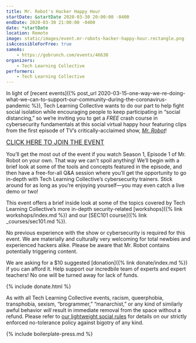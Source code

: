 ```yaml
---
title: Mr. Robot's Hacker Happy Hour
startDate: &startDate 2020-03-30 20:00:00 -0400
endDate: 2020-03-30 21:00:00 -0400
date: *startDate
location: Remote
image: static/images/event.mr-robots-hacker-happy-hour.rectangle.png
isAccessibleForFree: true
sameAs:
    - https://gobrunch.com/events/46638
organizers:
    - Tech Learning Collective
performers:
    - Tech Learning Collective
---
```


In light of [recent events]({% post_url 2020-03-15-one-way-we-re-doing-what-we-can-to-support-our-community-during-the-coronavirus-pandemic %}), Tech Learning Collective wants to do our part to help fight social isolation while encouraging people to keep participating in &ldquo;social distancing,&rdquo; so we&rsquo;re inviting you to get a *FREE* crash course in cybersecurity fundamentals at this social virtual happy hour featuring clips from the first episode of TV&rsquo;s critically-acclaimed show, [<cite>Mr. Robot</cite>](https://www.themoviedb.org/tv/62560-mr-robot)!

<big>[CLICK HERE TO JOIN THE EVENT](https://gobrunch.com/events/46638)</big>

You&rsquo;ll get the most out of the event if you watch Season 1, Episode 1 of Mr. Robot on your own. That way we can't spoil anything! We&rsquo;ll begin with a brief look at some of the tools and concepts featured in the episode, and then have a free-for-all Q&amp;A session where you&rsquo;ll get the opportunity to go in-depth with Tech Learning Collective&rsquo;s cybersecurity trainers. Stick around for as long as you&rsquo;re enjoying yourself&mdash;you may even catch a live demo or two!

This event offers a brief inside look at some of the topics covered by Tech Learning Collective&rsquo;s more in-depth security-related [workshops]({% link workshops/index.md %}) and our [SEC101 course]({% link _courses/sec101.md %}).

No previous experience with the show or cybersecurity is required for this event. We are materially and culturally very welcoming for total newbies and experienced hackers alike. Please be aware that Mr. Robot contains potentially triggering content.

We are asking for a $10 suggested [donation]({% link donate/index.md %}) if you can afford it. Help support our incredbile team of experts and expert teachers! No one will be turned away for lack of funds.

{% include donate.html %}

As with all Tech Learning Collective events, racism, queerphobia, transphobia, sexism, “brogrammer,” “manarchist,” or any kind of similarly awful behavior *will* result in immediate removal from the space without a refund. Please refer to [our lightweight social rules](https://github.com/AnarchoTechNYC/meta/wiki/Social-rules) for details on our strictly enforced no-tolerance policy against bigotry of any kind.

{% include boilerplate-press.md %}
